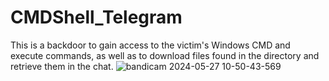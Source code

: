 # CMDShell_Telegram
This is a backdoor to gain access to the victim's Windows CMD and execute commands, as well as to download files found in the directory and retrieve them in the chat.
![bandicam 2024-05-27 10-50-43-569](https://github.com/Criftcking/CMDShell_Telegram/assets/86767725/1cacb730-62b9-4b19-92e6-3b4678ceb84d)
